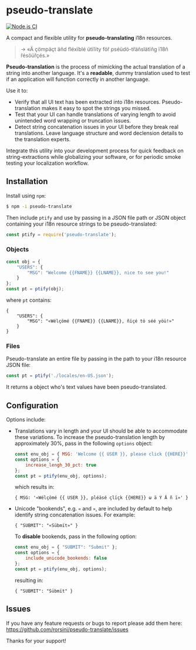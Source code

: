 # pseudo-translate

[![Node.js CI](https://github.com/rorsini/pseudo-translate-json/workflows/Node.js%20CI/badge.svg)](https://github.com/rorsini/pseudo-translate-json/actions?query=workflow%3A%22Node.js+CI%22)

A compact and flexible utility for **pseudo-translating** i18n resources.
> → «Ä çömpäçt äñd fléxïblé ütïlïty föř pséüdö-třäñslätïñg ï18ñ řésöüřçés.»

**Pseudo-translation** is the process of mimicking the actual translation of a
string into another language. It's a **readable**, dummy translation used to test if an
application will function correctly in another language.

Use it to:
* Verify that all UI text has been extracted into i18n resources.
  Pseudo-translation makes it easy to spot the strings you missed.
* Test that your UI can handle translations of varying length to avoid unintended
  word wrapping or truncation issues.
* Detect string concatenation issues in your UI before they break real
  translations. Leave language structure and word declension details to the
  translation experts.

Integrate this utility into your development process for quick feedback on
string-extractions while globalizing your software, or for periodic smoke
testing your localization workflow.

## Installation

Install using `npm`:
```bash
$ npm -i pseudo-translate
```

Then include `ptify` and use by passing in a JSON file path or JSON object
containing your i18n resource strings to be pseudo-translated:
```javascript
const ptify = require('pseudo-translate');
```

### Objects

```javascript
const obj = {
    "USERS": {
        "MSG": "Welcome {{FNAME}} {{LNAME}}, nice to see you!"
    }
};
const pt = ptify(obj);
```
where `pt` contains:
```
{
    "USERS": {
        "MSG": "«Wélçömé {{FNAME}} {{LNAME}}, ñïçé tö séé yöü!»"
    }
}
```

### Files

Pseudo-translate an entire file by passing in the path to your i18n resource JSON file:
```javascript
const pt = ptify('./locales/en-US.json');
```
It returns a object who's text values have been pseudo-translated.

## Configuration

Options include:

* Translations vary in length and your UI should be able to accommodate these
  variations. To increase the pseudo-translation length by approximately 30%,
  pass in the following `options` object:
  ```javascript
  const enu_obj = { MSG: 'Welcome {{ USER }}, please click {{HERE}}' };
  const options = {
      increase_lengh_30_pct: true
  };
  const pt = ptify(enu_obj, options);
  ```
  which results in:
  ```
  { MSG: '«Wélçömé {{ USER }}, pléäsé çlïçk {{HERE}} ω ä Ý Ä ñ ï»' }
  ```

* Unicode "bookends", e.g. `«` and `»`, are included by default to help
  identify string concatenation issues. For example:
  ```
  { "SUBMIT": "«Sübmït»" }
  ```
  To **disable** bookends, pass in the following option:
  ```javascript
  const enu_obj = { "SUBMIT": "Submit" };
  const options = {
      include_unicode_bookends: false
  };
  const pt = ptify(enu_obj, options);
  ```
  resulting in:
  ```
  { "SUBMIT": "Sübmït" }
  ```

## Issues

If you have any feature requests or bugs to report please add them here:
https://github.com/rorsini/pseudo-translate/issues

Thanks for your support!
